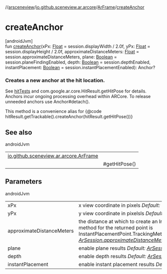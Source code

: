 //[arsceneview](../../../index.md)/[io.github.sceneview.ar.arcore](../index.md)/[ArFrame](index.md)/[createAnchor](create-anchor.md)

# createAnchor

[androidJvm]\
fun [createAnchor](create-anchor.md)(xPx: [Float](https://kotlinlang.org/api/latest/jvm/stdlib/kotlin/-float/index.html) = session.displayWidth / 2.0f, yPx: [Float](https://kotlinlang.org/api/latest/jvm/stdlib/kotlin/-float/index.html) = session.displayHeight / 2.0f, approximateDistanceMeters: [Float](https://kotlinlang.org/api/latest/jvm/stdlib/kotlin/-float/index.html) = session.approximateDistanceMeters, plane: [Boolean](https://kotlinlang.org/api/latest/jvm/stdlib/kotlin/-boolean/index.html) = session.planeFindingEnabled, depth: [Boolean](https://kotlinlang.org/api/latest/jvm/stdlib/kotlin/-boolean/index.html) = session.depthEnabled, instantPlacement: [Boolean](https://kotlinlang.org/api/latest/jvm/stdlib/kotlin/-boolean/index.html) = session.instantPlacementEnabled): Anchor?

###  Creates a new anchor at the hit location.

See [hitTests](hit-tests.md) and com.google.ar.core.HitResult.getHitPose for details. Anchors incur ongoing processing overhead within ARCore. To release unneeded anchors use Anchor#detach().

This method is a convenience alias for {@code hitResult.getTrackable().createAnchor(hitResult.getHitPose())}

## See also

androidJvm

| | |
|---|---|
| [io.github.sceneview.ar.arcore.ArFrame](hit-tests.md) |  |
|  | #getHitPose() |

## Parameters

androidJvm

| | |
|---|---|
| xPx | x view coordinate in pixels *Default: The view width center* |
| yPx | y view coordinate in pixelsls *Default: The view height center* |
| approximateDistanceMeters | the distance at which to create an InstantPlacementPoint. This is only used while the tracking method for the returned point is InstantPlacementPoint.TrackingMethod.SCREENSPACE_WITH_APPROXIMATE_DISTANCE*Default:* [*ArSession.approximateDistanceMeters*](../-ar-session/approximate-distance-meters.md) |
| plane | enable plane results *Default:* [*ArSession.planeFindingEnabled*](../-ar-session/plane-finding-enabled.md) |
| depth | enable depth results *Default:* [*ArSession.depthEnabled*](../-ar-session/depth-enabled.md) |
| instantPlacement | enable instant placement results *Default:* [*ArSession.instantPlacementEnabled*](../-ar-session/instant-placement-enabled.md) |

